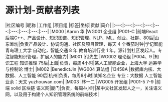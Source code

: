 源计划-贡献者列表
============

|社区编号 |昵称 |工作组 |项目组 |标签|坐标|贡献|简介|
|:---:|:---:|:---:|:---:|:---:|:---:|:---:|:---:|:---|
|M000 |Aaron 华 |WG001 企业组 |P001-C |前端React 后端C++、产品设计、知识图谱、知识管理、NLP、ML、创业、社群、80后|山东潍坊|负责产品设计、协调沟通、社区及项目管理，每天 4 个番茄时钟|学记智能 青岛理工大学 自动化，智能交通 8 年 教育培训行业 1 年。源计划社区发起人。专注智能知识管理，扩展人的能力|
|M001 |付先生 |WG002 理论组 |P004、9 |知识工程 知识推理 75后|上海|负责，每周4小时|某人工智能企业，上海大学 运筹学与控制论 博士|
|M002 |BenedictJin |WG004 算法组 |13458A |数据库内核、大数据、人工智能 90后|杭州|负责，每周8小时|某知名企业 专业：大数据 人工智能 业余：天文 yuzhouwan.com|
|M003 |林一二 |WG005 开发组 |P001-5 7-9  |前端 solid 区块链 语义网|厦门|负责，每周4小时|某中文社区发起人之一，关注语义网，以及用于构建个人知识管理系统的前端技术|
